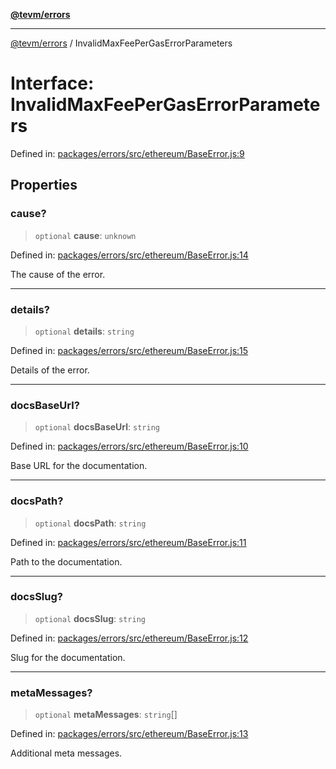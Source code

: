 [**@tevm/errors**](../README.md)

***

[@tevm/errors](../globals.md) / InvalidMaxFeePerGasErrorParameters

# Interface: InvalidMaxFeePerGasErrorParameters

Defined in: [packages/errors/src/ethereum/BaseError.js:9](https://github.com/evmts/tevm-monorepo/blob/main/packages/errors/src/ethereum/BaseError.js#L9)

## Properties

### cause?

> `optional` **cause**: `unknown`

Defined in: [packages/errors/src/ethereum/BaseError.js:14](https://github.com/evmts/tevm-monorepo/blob/main/packages/errors/src/ethereum/BaseError.js#L14)

The cause of the error.

***

### details?

> `optional` **details**: `string`

Defined in: [packages/errors/src/ethereum/BaseError.js:15](https://github.com/evmts/tevm-monorepo/blob/main/packages/errors/src/ethereum/BaseError.js#L15)

Details of the error.

***

### docsBaseUrl?

> `optional` **docsBaseUrl**: `string`

Defined in: [packages/errors/src/ethereum/BaseError.js:10](https://github.com/evmts/tevm-monorepo/blob/main/packages/errors/src/ethereum/BaseError.js#L10)

Base URL for the documentation.

***

### docsPath?

> `optional` **docsPath**: `string`

Defined in: [packages/errors/src/ethereum/BaseError.js:11](https://github.com/evmts/tevm-monorepo/blob/main/packages/errors/src/ethereum/BaseError.js#L11)

Path to the documentation.

***

### docsSlug?

> `optional` **docsSlug**: `string`

Defined in: [packages/errors/src/ethereum/BaseError.js:12](https://github.com/evmts/tevm-monorepo/blob/main/packages/errors/src/ethereum/BaseError.js#L12)

Slug for the documentation.

***

### metaMessages?

> `optional` **metaMessages**: `string`[]

Defined in: [packages/errors/src/ethereum/BaseError.js:13](https://github.com/evmts/tevm-monorepo/blob/main/packages/errors/src/ethereum/BaseError.js#L13)

Additional meta messages.
